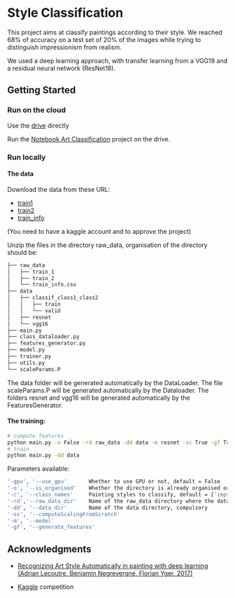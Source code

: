 # Style Classification

This project aims at classify paintings according to their style. We reached 68% of accuracy on a test set of 20% of the images while trying to distinguish impressionism from realism.

We used a deep learning approach, with transfer learning from a VGG19 and a residual neural network (ResNet18).

## Getting Started

### Run on the cloud

Use the [drive](https://drive.google.com/drive/folders/1TxWlhFs9hKlKEzAbL6Mw6PHLIWjCF7-w?usp=sharing) directly

Run the [Notebook Art Classification](https://colab.research.google.com/drive/1E_5VPcLQYOh8LcPjjguzwKU1GwhXCRgz?authuser=1) project on the drive.

### Run locally

#### The data
Download the data from these URL:
- [train1](https://www.kaggle.com/c/painter-by-numbers/download/train_1.zip)
- [train2](https://www.kaggle.com/c/painter-by-numbers/download/train_2.zip)
- [train_info](https://www.kaggle.com/c/painter-by-numbers/data/train_info.csv)

(You need to have a kaggle account and to approve the project)

Unzip the files in the directory raw_data, organisation of the directory should be:

```bash
├── raw_data
│   ├── train_1
│   ├── train_2
│   └── train_info.csv
├── data
│   ├── classif_class1_class2
│   │   ├── train
│   │   └── valid
│   ├── resnet
│   └── vgg16
├── main.py
├── class_dataloader.py
├── features_generator.py
├── model.py
├── trainer.py
├── utils.py
└── scaleParams.P
```
 The data folder will be generated automatically by the DataLoader.
 The file scaleParams.P will be generated automatically by the Dataloader.
 The folders resnet and vgg16 will be generated automatically by the FeaturesGenerator.

#### The training:
```bash
# compute features
python main.py -o False -rd raw_data -dd data -m resnet -sc True -gf True 
# train
python main.py -dd data
```
Parameters available:
```bash
'-gpu', '--use_gpu'       Whether to use GPU or not, default = False
'-o', '--is_organised'    Whether the directory is already organised or not, default = True
'-c', '--class_names'     Painting styles to classify, default = ['impressionism', 'realism']
'-rd','--raw_data_dir'    Name of the raw_data directory where the dataset has been unziped, default = 'None'
'-dd', '--data_dir'       Name of the data directory, compulsory
'-sc', '--computeScalingFromScratch'
'-m', '--model'
'-gf', '--generate_features'
```

## Acknowledgments

- [Recognizing Art Style Automatically in painting with deep learning (Adrian Lecoutre, Benjamin Negrevergne, Florian Yger, 2017)](http://www.lamsade.dauphine.fr/~bnegrevergne/webpage/documents/2017_rasta.pdf)

- [Kaggle](www.kaggle.com) competition







